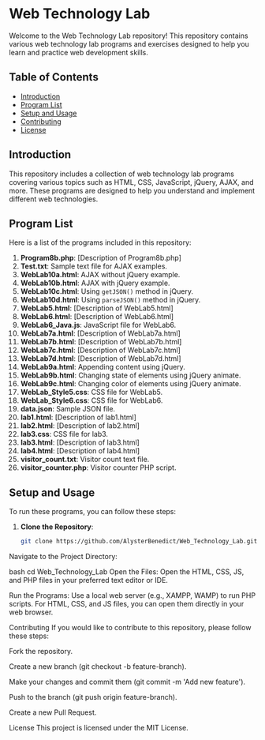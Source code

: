 # Web Technology Lab

Welcome to the Web Technology Lab repository! This repository contains various web technology lab programs and exercises designed to help you learn and practice web development skills.

## Table of Contents

- [Introduction](#introduction)
- [Program List](#program-list)
- [Setup and Usage](#setup-and-usage)
- [Contributing](#contributing)
- [License](#license)

## Introduction

This repository includes a collection of web technology lab programs covering various topics such as HTML, CSS, JavaScript, jQuery, AJAX, and more. These programs are designed to help you understand and implement different web technologies.

## Program List

Here is a list of the programs included in this repository:

1. **Program8b.php**: [Description of Program8b.php]
2. **Test.txt**: Sample text file for AJAX examples.
3. **WebLab10a.html**: AJAX without jQuery example.
4. **WebLab10b.html**: AJAX with jQuery example.
5. **WebLab10c.html**: Using `getJSON()` method in jQuery.
6. **WebLab10d.html**: Using `parseJSON()` method in jQuery.
7. **WebLab5.html**: [Description of WebLab5.html]
8. **WebLab6.html**: [Description of WebLab6.html]
9. **WebLab6_Java.js**: JavaScript file for WebLab6.
10. **WebLab7a.html**: [Description of WebLab7a.html]
11. **WebLab7b.html**: [Description of WebLab7b.html]
12. **WebLab7c.html**: [Description of WebLab7c.html]
13. **WebLab7d.html**: [Description of WebLab7d.html]
14. **WebLab9a.html**: Appending content using jQuery.
15. **WebLab9b.html**: Changing state of elements using jQuery animate.
16. **WebLab9c.html**: Changing color of elements using jQuery animate.
17. **WebLab_Style5.css**: CSS file for WebLab5.
18. **WebLab_Style6.css**: CSS file for WebLab6.
19. **data.json**: Sample JSON file.
20. **lab1.html**: [Description of lab1.html]
21. **lab2.html**: [Description of lab2.html]
22. **lab3.css**: CSS file for lab3.
23. **lab3.html**: [Description of lab3.html]
24. **lab4.html**: [Description of lab4.html]
25. **visitor_count.txt**: Visitor count text file.
26. **visitor_counter.php**: Visitor counter PHP script.

## Setup and Usage

To run these programs, you can follow these steps:

1. **Clone the Repository**:
   ```bash
   git clone https://github.com/AlysterBenedict/Web_Technology_Lab.git
Navigate to the Project Directory:

bash
cd Web_Technology_Lab
Open the Files: Open the HTML, CSS, JS, and PHP files in your preferred text editor or IDE.

Run the Programs: Use a local web server (e.g., XAMPP, WAMP) to run PHP scripts. For HTML, CSS, and JS files, you can open them directly in your web browser.

Contributing
If you would like to contribute to this repository, please follow these steps:

Fork the repository.

Create a new branch (git checkout -b feature-branch).

Make your changes and commit them (git commit -m 'Add new feature').

Push to the branch (git push origin feature-branch).

Create a new Pull Request.

License
This project is licensed under the MIT License. 

